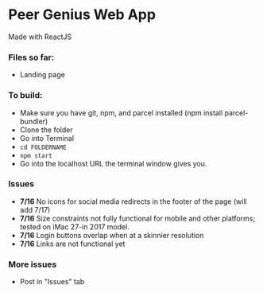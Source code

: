 # Peer Genius Web App
Made with ReactJS
### Files so far:
- Landing page
### To build:
- Make sure you have git, npm, and parcel installed (npm install parcel-bundler)
- Clone the folder
- Go into Terminal
- ```cd FOLDERNAME```
- ```npm start```
- Go into the localhost URL the terminal window gives you.
### Issues
- **7/16** No icons for social media redirects in the footer of the page (will add 7/17)
- **7/16** Size constraints not fully functional for mobile and other platforms; tested on iMac 27-in 2017 model.
- **7/16** Login buttons overlap when at a skinnier resolution
- **7/16** Links are not functional yet
### More issues
- Post in "Issues" tab
